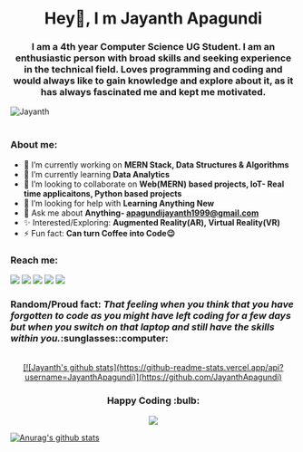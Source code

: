 <h1 align="center">Hey👋, I m Jayanth Apagundi</h1>
 
<h3 align="center">I am a 4th year Computer Science UG Student. I am an enthusiastic person with broad skills and seeking experience in the technical field. Loves programming and coding and would always like to gain knowledge and explore about it, as it has always fascinated me and kept me motivated.</h3> 

<div align="left"> <img src="https://komarev.com/ghpvc/?username=JayanthApagundi&label=Profile Views&color=blue&style=plastic" alt="Jayanth" /> </div> <br>

<h3>About me:</h3>

- 🔭 I’m currently working on **MERN Stack, Data Structures & Algorithms**
- 🌱 I’m currently learning **Data Analytics** 
- 👯 I’m looking to collaborate on **Web(MERN) based projects, IoT- Real time applicaitons, Python based projects**
- 🤔 I’m looking for help with **Learning Anything New**
- 💬 Ask me about **Anything- apagundijayanth1999@gmail.com**
- :sparkles: Interested/Exploring: **Augmented Reality(AR), Virtual Reality(VR)**
- ⚡ Fun fact: **Can turn Coffee into Code:wink:**

<h3>Reach me:</h3> 
<a href="https://www.instagram.com/jayanth_apagundi/"><img src="https://img.icons8.com/fluent/48/000000/instagram-new.png"/></a> 
<a href="https://www.linkedin.com/in/jayanthapagundi/"><img src="https://img.icons8.com/color/48/000000/linkedin.png"/></a>
<a href="mailto:apagundijayanth1999@gmail.com"><img src="https://img.icons8.com/fluent/48/000000/gmail.png"/></a>
<a href="https://twitter.com/JayanthApagundi"><img src="https://img.icons8.com/fluent/48/000000/twitter.png"/></a>
<a href="https://www.facebook.com/apagundi.jayanth/"><img src="https://img.icons8.com/fluent/48/000000/facebook-new.png"/></a> 

<br>
<h3>Random/Proud fact: <i>That feeling when you think that you have forgotten to code as you might have left coding for a few days but when you switch on that laptop and still have the skills within you.</i>:sunglasses::computer:</h3>

<br>
 
<div align="center">
  <a href="https://github.com/JayanthApagundi">
  [![Jayanth's github stats](https://github-readme-stats.vercel.app/api?username=JayanthApagundi)](https://github.com/JayanthApagundi)
</a>
</div>

<h3 align="center"> <b> Happy Coding </b> :bulb: </h3> 

<div align="center">
<a href="https://www.hackerrank.com/Jayanth_Apagundi">
 <img src="https://img.icons8.com/windows/32/000000/hackerrank.png"/>
</a>
</div> 

[![Anurag's github stats](https://github-readme-stats.vercel.app/api?username=anuraghazra)](https://github.com/anuraghazra/github-readme-stats)


























